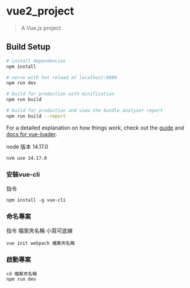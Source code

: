 # vue2_project

> A Vue.js project

## Build Setup

``` bash
# install dependencies
npm install

# serve with hot reload at localhost:8080
npm run dev

# build for production with minification
npm run build

# build for production and view the bundle analyzer report
npm run build --report
```

For a detailed explanation on how things work, check out the [guide](http://vuejs-templates.github.io/webpack/) and [docs for vue-loader](http://vuejs.github.io/vue-loader).

node 版本 14.17.0
```
nvm use 14.17.0
```

### 安裝vue-cli
指令
```
npm install -g vue-cli
```
### 命名專案
指令
檔案夾名稱 小寫可底線
```
vue init webpack 檔案夾名稱
```
### 啟動專案
```
cd 檔案夾名稱
npm run dev
```
